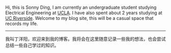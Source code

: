 ---
---
Hi, this is Sonny Ding, I am currently an undergraduate student studying Electrical Engineering at [UCLA](https://www.ucla.edu/). I have also spent about 2 years studying at [UC Riverside](https://www.ucr.edu/). Welcome to my blog site, this will be a casual space that records my life.

* * *

我叫丁洋阳，欢迎来到我的博客。我将会在这里随意记录一些我的想法，也会尝试总结一些自己学过的知识。